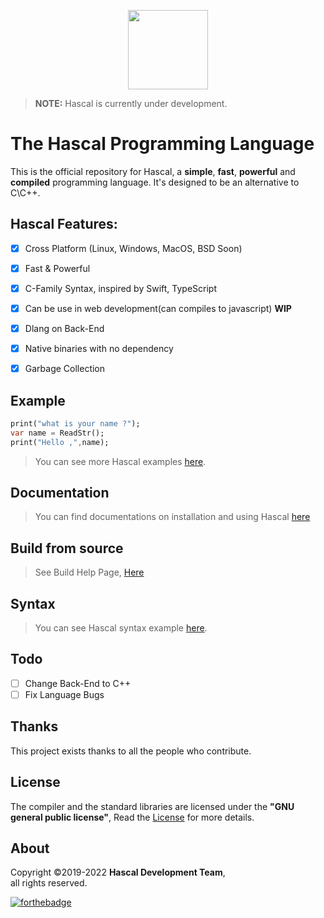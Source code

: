 
<p align="center">
  <img style="text-align:center" src="https://raw.githubusercontent.com/hascal/hascal/main/hascal-logo.png" height="127px" width="128px">
</p>

> **NOTE:** Hascal is currently under development.
# The Hascal Programming Language

This is the official repository for Hascal, a **simple**, **fast**, **powerful** and **compiled** programming language. It's designed to be an alternative to C\C++.

<!-- > Visit [Hascal's Official Website](https://hascal.github.io) -->

## Hascal Features:
- [x] Cross Platform (Linux, Windows, MacOS, BSD Soon) 
- [x] Fast & Powerful
- [x] C-Family Syntax, inspired by Swift, TypeScript
- [x] Can be use in web development(can compiles to javascript) **WIP**
- [x] Dlang on Back-End
- [x] Native binaries with no dependency
- [x] Garbage Collection




## Example
```dart
print("what is your name ?");
var name = ReadStr();
print("Hello ,",name);
```
> You can see more Hascal examples [here](https://github.com/hascal/hascal/tree/main/examples).

## Documentation
> You can find documentations on installation and using Hascal [here](https://github.com/hascal/hascal/tree/main/docs)

## Build from source
> See Build Help Page, [Here](BUILD.md)

## Syntax

> You can see Hascal syntax example [here](https://github.com/hascal/hascal/blob/main/syntax.md).

## Todo
- [ ] Change Back-End to C++
- [ ] Fix Language Bugs

## Thanks
This project exists thanks to all the people who contribute. 

## License
The compiler and the standard libraries are licensed under the **"GNU general public license"**,
Read the [License](https://github.com/hascal/hascal/blob/main/LICENSE) for more details.

## About
Copyright ©2019-2022 **Hascal Development Team**, \
all rights reserved.

[![forthebadge](https://forthebadge.com/images/badges/built-with-love.svg)](https://forthebadge.com)
